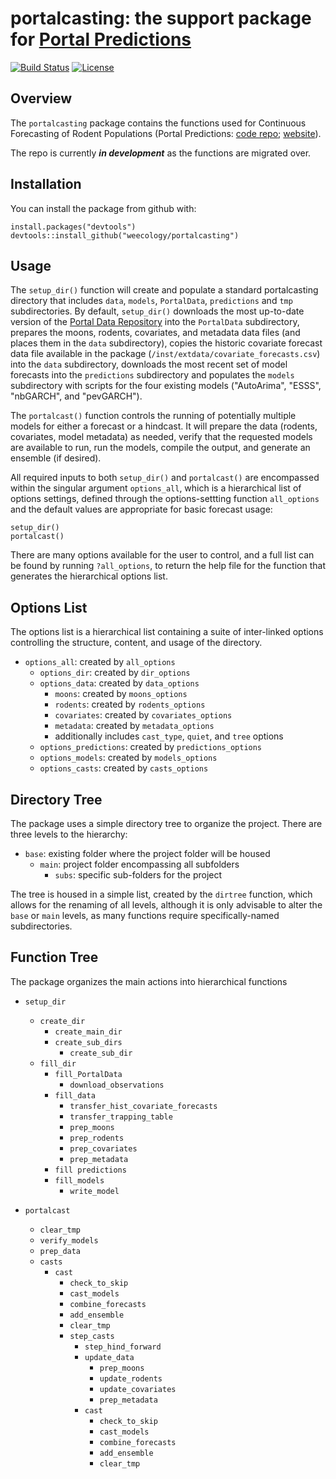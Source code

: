 # portalcasting: the support package for [Portal Predictions](https://github.com/weecology/portalPredictions)
[![Build Status](https://travis-ci.org/weecology/portalcasting.svg?branch=master)](https://travis-ci.org/weecology/portalcasting)
[![License](http://img.shields.io/badge/license-MIT-blue.svg)](https://raw.githubusercontent.com/weecology/portalPredictions/master/LICENSE)

## Overview

The `portalcasting` package contains the functions used for Continuous
Forecasting of Rodent Populations (Portal Predictions: 
[code repo](https://github.com/weecology/portalPredictions);
[website](http://portal.naturecast.org/)).

The repo is currently ***in development*** as the functions are migrated over.

## Installation

You can install the package from github with:

```
install.packages("devtools")
devtools::install_github("weecology/portalcasting")
```

## Usage

The `setup_dir()` function will create and populate a standard portalcasting
directory that includes `data`, `models`, `PortalData`, `predictions` and
`tmp` subdirectories. By default, `setup_dir()` downloads the most up-to-date
version of the [Portal Data Repository](https://github.com/weecology/PortalData)
into the `PortalData` subdirectory, prepares the moons, rodents, covariates,
and metadata data files (and places them in the `data` subdirectory), copies the
historic covariate forecast data file available in the package 
(`/inst/extdata/covariate_forecasts.csv`) into the `data` subdirectory, 
downloads the most recent set of model forecasts into the `predictions` 
subdirectory and populates the `models` subdirectory with scripts for the four
existing models ("AutoArima", "ESSS", "nbGARCH", and "pevGARCH").

The `portalcast()` function controls the running of potentially multiple 
models for either a forecast or a hindcast. It will prepare the data 
(rodents, covariates, model metadata) as needed, verify that the requested
models are available to run, run the models, compile the output, and
generate an ensemble (if desired).

All required inputs to both `setup_dir()` and `portalcast()` are encompassed 
within the singular argument `options_all`, which is a hierarchical list of
options settings, defined through the options-settting function `all_options`
and the default values are appropriate for basic forecast usage:

```
setup_dir()
portalcast()
```

There are many options available for the user to control, and a full list
can be found by running `?all_options`, to return the help file for the 
function that generates the hierarchical options list. 

## Options List

The options list is a hierarchical list containing a suite of inter-linked
options controlling the structure, content, and usage of the directory.

- `options_all`: created by `all_options` 
  - `options_dir`: created by `dir_options`
  - `options_data`: created by `data_options`
    - `moons`: created by `moons_options`
    - `rodents`: created by `rodents_options`
    - `covariates`: created by `covariates_options`
    - `metadata`: created by `metadata_options`
    - additionally includes `cast_type`, `quiet`, and `tree` options
  - `options_predictions`: created by `predictions_options`
  - `options_models`: created by `models_options`
  - `options_casts`: created by `casts_options` 

## Directory Tree

The package uses a simple directory tree to organize the project. There are 
three levels to the hierarchy:

- `base`: existing folder where the project folder will be housed
  - `main`: project folder encompassing all subfolders
    - `subs`: specific sub-folders for the project
 
The tree is housed in a simple list, created by the `dirtree` function, which 
allows for the renaming of all levels, although it is only advisable to alter 
the `base` or `main` levels, as many functions require specifically-named
subdirectories.

## Function Tree

The package organizes the main actions into hierarchical functions

- `setup_dir`
  - `create_dir`
    - `create_main_dir`
    - `create_sub_dirs`
      - `create_sub_dir`
  - `fill_dir`
    - `fill_PortalData`
	  - `download_observations`
    - `fill_data`
      - `transfer_hist_covariate_forecasts`
      - `transfer_trapping_table`
	  - `prep_moons`
	  - `prep_rodents`
	  - `prep_covariates`
	  - `prep_metadata`
	- `fill predictions`
	- `fill_models`
	  - `write_model`

- `portalcast`
  - `clear_tmp`
  - `verify_models`
  - `prep_data`
  - `casts`
    - `cast`
      - `check_to_skip`
      - `cast_models`
      - `combine_forecasts`	  
      - `add_ensemble`
      - `clear_tmp`
	  - `step_casts`
        - `step_hind_forward`
        - `update_data`
          - `prep_moons`
          - `update_rodents`
          - `update_covariates`
          - `prep_metadata`
        - `cast`	
          - `check_to_skip`
          - `cast_models`
          - `combine_forecasts`	  
          - `add_ensemble`
          - `clear_tmp`
